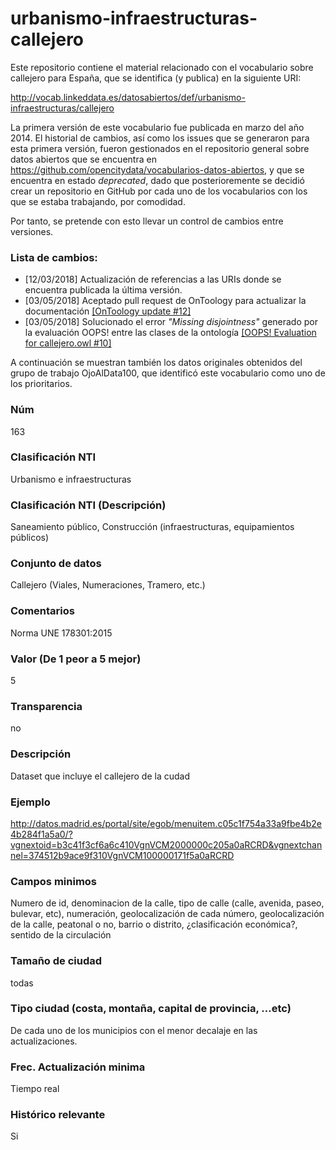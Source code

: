 # urbanismo-infraestructuras-callejero
Este repositorio contiene el material relacionado con el vocabulario sobre callejero para España, que se identifica (y publica) en la siguiente URI:

http://vocab.linkeddata.es/datosabiertos/def/urbanismo-infraestructuras/callejero

La primera versión de este vocabulario fue publicada en marzo del año 2014. El historial de cambios, así como los issues que se generaron para esta primera versión, fueron gestionados en el repositorio general sobre datos abiertos que se encuentra en https://github.com/opencitydata/vocabularios-datos-abiertos, y que se encuentra en estado *deprecated*, dado que posterioremente se decidió crear un repositorio en GitHub por cada uno de los vocabularios con los que se estaba trabajando, por comodidad.

Por tanto, se pretende con esto llevar un control de cambios entre versiones.

### Lista de cambios:
* [12/03/2018] Actualización de referencias a las URIs donde se encuentra publicada la última versión.
* [03/05/2018] Aceptado pull request de OnToology para actualizar la documentación [[OnToology update #12]](https://github.com/opencitydata/urbanismo-infraestructuras-callejero/pull/12)
* [03/05/2018] Solucionado el error *"Missing disjointness"* generado por la evaluación OOPS! entre las clases de la ontología [[OOPS! Evaluation for callejero.owl #10]](https://github.com/opencitydata/urbanismo-infraestructuras-callejero/issues/10)


A continuación se muestran también los datos originales obtenidos del grupo de trabajo OjoAlData100, que identificó este vocabulario como uno de los prioritarios.

### Núm
163
### Clasificación NTI
Urbanismo e infraestructuras
### Clasificación NTI (Descripción)
Saneamiento público, Construcción (infraestructuras, equipamientos públicos)
### Conjunto de datos
Callejero (Viales, Numeraciones, Tramero, etc.)
### Comentarios
Norma UNE 178301:2015
### Valor (De 1 peor a 5 mejor)
5
### Transparencia
no
### Descripción
Dataset que incluye el callejero de la cudad
### Ejemplo
http://datos.madrid.es/portal/site/egob/menuitem.c05c1f754a33a9fbe4b2e4b284f1a5a0/?vgnextoid=b3c41f3cf6a6c410VgnVCM2000000c205a0aRCRD&vgnextchannel=374512b9ace9f310VgnVCM100000171f5a0aRCRD
### Campos minimos
Numero de id, denominacion de la calle, tipo de calle (calle, avenida, paseo, bulevar, etc), numeración, geolocalización de cada número, geolocalización de la calle, peatonal o no, barrio o distrito, ¿clasificación económica?, sentido de la circulación
### Tamaño de ciudad
todas
### Tipo ciudad (costa, montaña, capital de provincia, …etc)
De cada uno de los municipios con el menor decalaje en las actualizaciones.
### Frec. Actualización minima
Tiempo real
### Histórico relevante
Si
